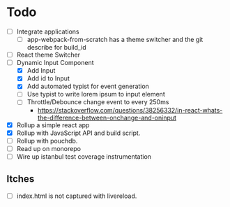 # Todo
- [ ] Integrate applications
  - [ ] app-webpack-from-scratch has a theme switcher and the git describe for build_id
- [ ] React theme Switcher
- [ ] Dynamic Input Component
  - [x] Add Input
  - [x] Add id to Input
  - [x] Add automated typist for event generation
  - [ ] Use typist to write lorem ipsum to input element
  - [ ] Throttle/Debounce change event to every 250ms
    - https://stackoverflow.com/questions/38256332/in-react-whats-the-difference-between-onchange-and-oninput
- [x] Rollup a simple react app
- [x] Rollup with JavaScript API and build script.
- [ ] Rollup with pouchdb.
- [ ] Read up on monorepo
- [ ] Wire up istanbul test coverage instrumentation
 
## Itches 
- [ ] index.html is not captured with livereload.
